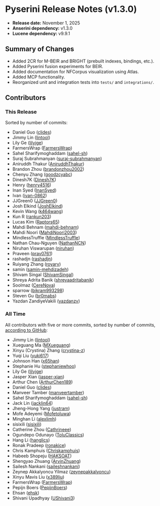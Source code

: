 # Pyserini Release Notes (v1.3.0)

+ **Release date:** November 1, 2025
+ **Anserini dependency:** v1.3.0
+ **Lucene dependency:** v9.9.1

## Summary of Changes

+ Added 2CR for M-BEIR and BRIGHT (prebuilt indexes, bindings, etc.).
+ Added Pyserini fusion experiments for BEIR.
+ Added documentation for NFCorpus visualization using Atlas.
+ Added MCP functionality.
+ Reorganized unit and integration tests into `tests/` and `integrations/`.

## Contributors

### This Release

Sorted by number of commits:

+ Daniel Guo ([clides](https://github.com/clides))
+ Jimmy Lin ([lintool](https://github.com/lintool))
+ Lily Ge ([lilyjge](https://github.com/lilyjge))
+ FarmersWrap ([FarmersWrap](https://github.com/FarmersWrap))
+ Sahel Sharifymoghaddam ([sahel-sh](https://github.com/sahel-sh))
+ Suraj Subrahmanyan ([suraj-subrahmanyan](https://github.com/suraj-subrahmanyan))
+ Aniruddh Thakur ([AniruddhThakur](https://github.com/AniruddhThakur))
+ Brandon Zhou ([brandonzhou2002](https://github.com/brandonzhou2002))
+ Chenyu Zhang ([goodzcyabc](https://github.com/goodzcyabc))
+ Dinesh7K ([Dinesh7K](https://github.com/Dinesh7K))
+ Henry ([henry4516](https://github.com/henry4516))
+ Inan Syed ([InanSyed](https://github.com/InanSyed))
+ Ivan ([ivan-0862](https://github.com/ivan-0862))
+ JJGreen0 ([JJGreen0](https://github.com/JJGreen0))
+ Josh Elkind ([JoshElkind](https://github.com/JoshElkind))
+ Kevin Wang ([k464wang](https://github.com/k464wang))
+ Kun R ([rankun203](https://github.com/rankun203))
+ Lucas Kim ([Raptors65](https://github.com/Raptors65))
+ Mahdi Behnam ([mahdi-behnam](https://github.com/mahdi-behnam))
+ Mahdi Noori ([MahdiNoori2003](https://github.com/MahdiNoori2003))
+ MindlessTruffle ([MindlessTruffle](https://github.com/MindlessTruffle))
+ Nathan Chau-Nguyen ([NathanNCN](https://github.com/NathanNCN))
+ Niruhan Viswarupan ([niruhan](https://github.com/niruhan))
+ Praveen ([prav0761](https://github.com/prav0761))
+ rashadjn ([rashadjn](https://github.com/rashadjn))
+ Ruiyang Zhang ([royary](https://github.com/royary))
+ samin ([samin-mehdizadeh](https://github.com/samin-mehdizadeh))
+ Shivam Singal ([ShivamSingal](https://github.com/ShivamSingal))
+ Shreya Adrita Banik ([shreyaadritabanik](https://github.com/shreyaadritabanik))
+ Soolmaz ([CereNova](https://github.com/CereNova))
+ sparrow ([bikram993298](https://github.com/bikram993298))
+ Steven Gu ([br0mabs](https://github.com/br0mabs))
+ Yazdan ZandiyeVakili ([yazdanzv](https://github.com/yazdanzv))

### All Time

All contributors with five or more commits, sorted by number of commits, [according to GitHub](https://github.com/castorini/pyserini/graphs/contributors):

+ Jimmy Lin ([lintool](https://github.com/lintool))
+ Xueguang Ma ([MXueguang](https://github.com/MXueguang))
+ Xinyu (Crystina) Zhang ([crystina-z](https://github.com/crystina-z))
+ Yuqi Liu ([yuki617](https://github.com/yuki617))
+ Johnson Han ([x65han](https://github.com/x65han))
+ Stephanie Hu ([stephaniewhoo](https://github.com/stephaniewhoo))
+ Lily Ge ([lilyjge](https://github.com/lilyjge))
+ Jasper Xian ([jasper-xian](https://github.com/jasper-xian))
+ Arthur Chen ([ArthurChen189](https://github.com/ArthurChen189))
+ Daniel Guo ([clides](https://github.com/clides))
+ Manveer Tamber ([manveertamber](https://github.com/manveertamber))
+ Sahel Sharifymoghaddam ([sahel-sh](https://github.com/sahel-sh))
+ Jack Lin ([jacklin64](https://github.com/jacklin64))
+ Jheng-Hong Yang ([justram](https://github.com/justram))
+ Mofe Adeyemi ([Mofetoluwa](https://github.com/Mofetoluwa))
+ Minghan Li ([alexlimh](https://github.com/alexlimh))
+ sisixili ([sisixili](https://github.com/sisixili))
+ Catherine Zhou ([Cathrineee](https://github.com/Cathrineee))
+ Ogundepo Odunayo ([ToluClassics](https://github.com/ToluClassics))
+ Hang Li ([hanglics](https://github.com/hanglics))
+ Ronak Pradeep ([ronakice](https://github.com/ronakice))
+ Chris Kamphuis ([Chriskamphuis](https://github.com/Chriskamphuis))
+ Habeeb Shopeju ([HAKSOAT](https://github.com/HAKSOAT))
+ Shengyao Zhuang ([ArvinZhuang](https://github.com/ArvinZhuang))
+ Sailesh Nankani ([saileshnankani](https://github.com/saileshnankani))
+ Zeynep Akkalyoncu Yilmaz ([zeynepakkalyoncu](https://github.com/zeynepakkalyoncu))
+ Xinyu Mavis Liu ([x389liu](https://github.com/x389liu))
+ FarmersWrap ([FarmersWrap](https://github.com/FarmersWrap))
+ Pepijn Boers ([PepijnBoers](https://github.com/PepijnBoers))
+ Ehsan ([ehsk](https://github.com/ehsk))
+ Shivani Upadhyay ([UShivani3](https://github.com/UShivani3))
